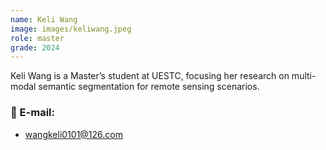 ```yaml
---
name: Keli Wang
image: images/keliwang.jpeg
role: master
grade: 2024
---
```


Keli Wang is a Master’s student at UESTC, focusing her research on multi-modal semantic segmentation for remote sensing scenarios.

### 📧 E-mail:
- wangkeli0101@126.com
